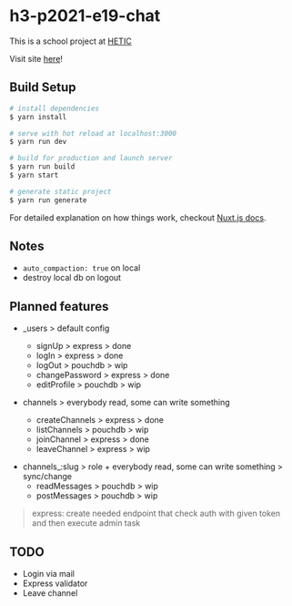 # h3-p2021-e19-chat

This is a school project at [HETIC](https://www.hetic.net/)

Visit site [here](https://chat.edhbr.fr)!

## Build Setup

```bash
# install dependencies
$ yarn install

# serve with hot reload at localhost:3000
$ yarn run dev

# build for production and launch server
$ yarn run build
$ yarn start

# generate static project
$ yarn run generate
```

For detailed explanation on how things work, checkout [Nuxt.js docs](https://nuxtjs.org).

## Notes

- `auto_compaction: true` on local
- destroy local db on logout

## Planned features

- \_users > default config

  - signUp > express > done
  - logIn > express > done
  - logOut > pouchdb > wip
  - changePassword > express > done
  - editProfile > pouchdb > wip

- channels > everybody read, some can write something

  - createChannels > express > done
  - listChannels > pouchdb > wip
  - joinChannel > express > done
  - leaveChannel > express > wip

* channels\_:slug > role + everybody read, some can write something > sync/change
  - readMessages > pouchdb > wip
  - postMessages > pouchdb > wip

> express: create needed endpoint that check auth with given token and then execute admin task

## TODO

- Login via mail
- Express validator
- Leave channel
